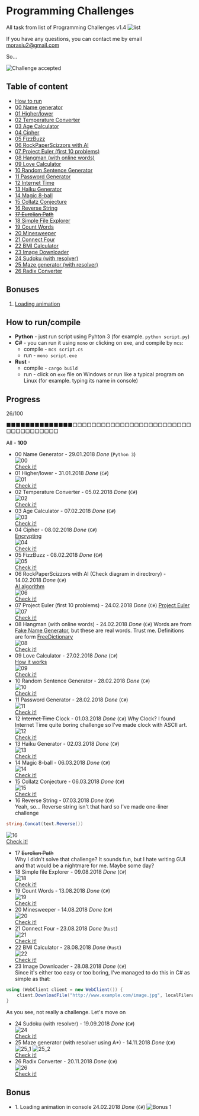 ﻿# Programming Challenges

All task from list of Programming Challenges v1.4
![list](docs/list.png)

If you have any questions, you can contact me by email morasiu2@gmail.com

So...

![Challenge accepted](docs/challenge_accepted.gif)


## Table of content
* [How to run](#HOWTO)
* [00 Name generator](#00)
* [01 Higher/lower](#01)
* [02 Temperature Converter](#02)
* [03 Age Calculator](#03)
* [04 Cipher](#04)
* [05 FizzBuzz](#05)
* [06 RockPaperScizzors with AI](#06)
* [07 Project Euler (first 10 problems)](#07)
* [08 Hangman (with online words)](#08)
* [09 Love Calculator](#09)
* [10 Random Sentence Generator](#10)
* [11 Password Generator](#11)
* [12 Internet Time](#12)
* [13 Haiku Generator](#13)
* [14 Magic 8-ball](#14)
* [15 Collatz Conjecture](#15)
* [16 Reverse String](#16)
* [~~17 Eurelian Path~~](#17)
* [18 Simple File Explorer](#18)
* [19 Count Words](#19)
* [20 Minesweeper](#20)
* [21 Connect Four](#21)
* [22 BMI Calculator](#22)
* [23 Image Downloader](#23)
* [24 Sudoku (with resolver)](#24)
* [25 Maze generator (with resolver)](#25)
* [26 Radix Converter](#26)

## Bonuses

1. [Loading animation](#bonus1)

## <a name="HOWTO"> How to run/compile </a>

* **Python** - just run script using Pyhton 3 (for example. `python script.py`)
* **C#** - you can run it using `mono` or clicking on exe, and compile by `mcs`:
  * compile - `mcs script.cs`
  * run - `mono script.exe`
* **Rust** -
  * compile - `cargo build`
  * run - click on `exe` file on Windows or run like a typical program on Linux (for example. typing its name in console)


## Progress

26/100

■■■■■■■■■■■■■■□□□□□□□□□□□□□□□□□□□□□□□□□□□□□□□□□□□□

All - **100** <br>

* <a name="00">00</a> Name Generator - 29.01.2018 *Done* (`Python 3`)<br>
![00](docs/images/00.png)
<br> [Check it!](challenges/00_Name_Generator)
* <a name="01">01</a> Higher/lower - 31.01.2018 *Done* (`C#`) <br>
![01](docs/images/01.png)
<br> [Check it!](challenges/01_Higher_Lower)
* <a name="02">02</a> Temperature Converter - 05.02.2018 *Done* (`C#`) <br>
![02](docs/images/02.png)
<br> [Check it!](challenges/02_Temperature_Converter)
* <a name="03">03</a> Age Calculator - 07.02.2018 *Done* (`C#`) <br>
![03](docs/images/03.png)
<br> [Check it!](challenges/03_Age_Calculator)
* <a name="04">04</a> Cipher - 08.02.2018 *Done* (`C#`) <br>
[Encrypting](docs/Cipher.md)<br>
![04](docs/images/04.png)
<br> [Check it!](challenges/04_Cipher)
* <a name="05">05</a> FizzBuzz - 08.02.2018 *Done* (`C#`) <br>
![05](docs/images/05.png)
<br> [Check it!](challenges/05_FizzBuzz)
* <a name="06">06</a> RockPaperScizzors with AI (Check diagram in directrory) - 14.02.2018 *Done* (`C#`) <br>
[AI algorithm](docs/RPC_AI_Alorithm.png)<br>
![06](docs/images/06.png)
<br> [Check it!](challenges/06_RockPaperScissors)
* <a name="07">07</a> Project Euler (first 10 problems) - 24.02.2018 *Done* (`C#`)
[Project Euler](https://projecteuler.net/archives) <br>
![07](docs/images/07.png)
<br> [Check it!](challenges/07_Project_Euler)
* <a name="08">08</a> Hangman (with online words) - 24.02.2018 *Done* (`C#`)
Words are from [Fake Name Generator](https://fakena.me/random-english-words/one/), but these are real words. Trust me.
Definitions are form [FreeDictionary](https://www.thefreedictionary.com/) </br>
![08](docs/images/08.gif)
<br> [Check it!](challenges/08_Hangman)
* <a name="09">09</a> Love Calculator - 27.02.2018 *Done* (`C#`)<br>
[How it works](docs/LoveCalculator.md)<br>
![09](docs/images/09.png)
<br> [Check it!](challenges/09_Love_Calculator)
* <a name="10">10</a> Random Sentence Generator - 28.02.2018 *Done* (`C#`) <br>
![10](docs/images/10.png)
<br> [Check it!](challenges/10_Sentence_Generator)
* <a name="11">11</a> Password Generator - 28.02.2018 *Done* (`C#`) <br>
![11](docs/images/11.png)
<br> [Check it!](challenges/11_Password_Generator)
* <a name="12">12</a> ~~Internet Time~~ Clock - 01.03.2018 *Done* (`C#`)
Why Clock? I found Internet Time quite boring challenge so I've made clock with ASCII art. <br>
![12](docs/images/12.gif)
<br> [Check it!](challenges/12_Clock)
* <a name="13">13</a> Haiku Generator - 02.03.2018 *Done* (`C#`) <br>
![13](docs/images/13.png)
<br> [Check it!](challenges/13_Haiku_Generator)
* <a name="14">14</a> Magic 8-ball - 06.03.2018 *Done* (`C#`) <br>
![14](docs/images/14.png)
<br> [Check it!](challenges/14_Magic_8-ball)
* <a name="15">15</a> Collatz Conjecture - 06.03.2018 *Done* (`C#`) <br>
![15](docs/images/15.png)
<br> [Check it!](challenges/15_Collatz)
* <a name="16">16</a> Reverse String - 07.03.2018 *Done* (`C#`) <br>
Yeah, so... Reverse string isn't that hard so I've made one-liner challenge
```csharp
string.Concat(text.Reverse())
```
![16](docs/images/16.png)
<br> [Check it!](challenges/16_Reverse_String)
* <a name="17">17</a> ~~Eurelian Path~~<br>
Why I didn't solve that challenge? It sounds fun, but I hate writing GUI and that would be a nightmare for me.
Maybe some day? 
* <a name="18">18</a> Simple file Explorer - 09.08.2018 *Done* (`C#`)<br>
![18](docs/images/18.gif)
<br> [Check it!](challenges/18_Simple_File_Explorer)
* <a name="19">19</a> Count Words - 13.08.2018 *Done* (`C#`)<br>
![19](docs/images/19.png)
<br> [Check it!](challenges/19_Count_Words)
* <a name="20">20</a> Minesweeper - 14.08.2018 *Done* (`C#`)<br>
![20](docs/images/20.gif)
<br> [Check it!](challenges/20_Minesweeper)
* <a name="21">21</a> Connect Four - 23.08.2018 *Done* (`Rust`)<br>
![21](docs/images/21.gif)
<br> [Check it!](challenges/21_Connect_Four)
* <a name="22">22</a> BMI Calculator - 28.08.2018 *Done* (`Rust`)<br>
![22](docs/images/22.png)
<br> [Check it!](challenges/22_BMI_Calculator)
* <a name="23">23</a> Image Downloader - 28.08.2018 *Done* (`C#`)<br>
Since it's either too easy or too boring, I've managed to do this in C# as simple as that:

```csharp
using (WebClient client = new WebClient()) {
    client.DownloadFile("http://www.example.com/image.jpg", localFilename);
}
```

As you see, not really a challenge. Let's move on
* <a name="24">24</a> Sudoku (with resolver) - 19.09.2018 *Done* (`C#`)<br>
![24](docs/images/24.gif)
<br> [Check it!](challenges/24_Sudoku)
* <a name="25">25</a> Maze generator (with resolver using A*) - 14.11.2018 *Done* (`C#`)<br>
![25_1](docs/images/25_1.gif)
![25_2](docs/images/25_2.gif)
<br> [Check it!](challenges/25_Maze)
* <a name="26">26</a> Radix Converter - 20.11.2018 *Done* (`C#`)<br>
![26](docs/images/26.gif)
<br> [Check it!](challenges/26_Radix_Converter)
## Bonus

* <a name="bonus1">1.</a> Loading animation in console 24.02.2018 *Done* (`C#`)  ![Bonus 1](docs/images/bonus1.gif)
